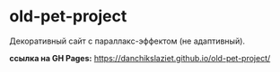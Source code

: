 # old-pet-project

Декоративный сайт с параллакс-эффектом (не адаптивный).

**ссылка на GH Pages:**
https://danchikslaziet.github.io/old-pet-project/
